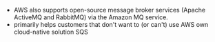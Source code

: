 - AWS also supports open-source message broker services (Apache ActiveMQ and RabbitMQ) via the Amazon MQ service.
- primarily helps customers that don't want to (or can't) use AWS own cloud-native solution SQS